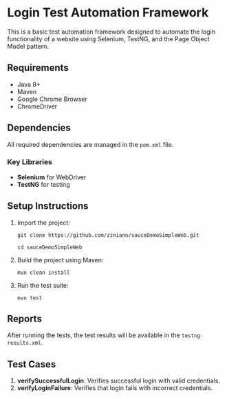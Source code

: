 # Login Test Automation Framework

This is a basic test automation framework designed to automate the login functionality of a website using Selenium, TestNG, and the Page Object Model pattern.

## Requirements

- Java 8+
- Maven
- Google Chrome Browser
- ChromeDriver

## Dependencies

All required dependencies are managed in the `pom.xml` file.

### Key Libraries
- **Selenium** for WebDriver
- **TestNG** for testing

  
## Setup Instructions

1. Import the project:
    ```
    git clone https://github.com/ziniann/sauceDemoSimpleWeb.git
    ```
    ```
    cd sauceDemoSimpleWeb
    ```
2. Build the project using Maven:
    ```
    mvn clean install
    ```
3. Run the test suite:
    ```
    mvn test
    ```
## Reports

After running the tests, the test results will be available in the `testng-results.xml`.

## Test Cases

1. **verifySuccessfulLogin**: Verifies successful login with valid credentials.
2. **verifyLoginFailure**: Verifies that login fails with incorrect credentials.
